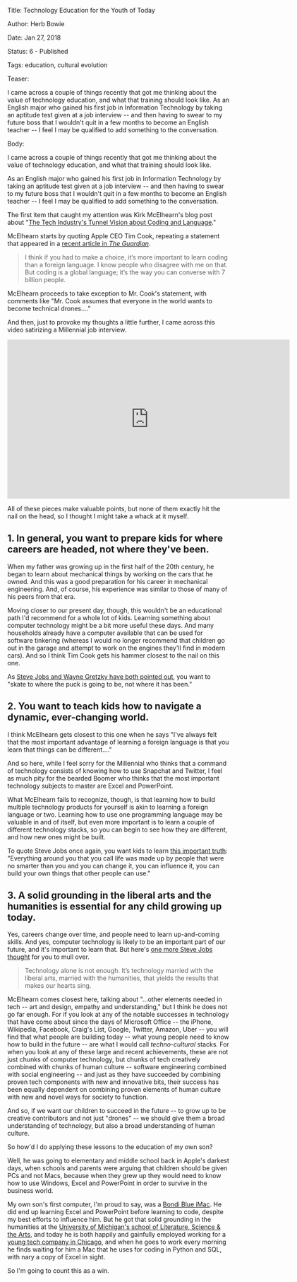 Title: Technology Education for the Youth of Today

Author: Herb Bowie

Date:   Jan 27, 2018

Status: 6 - Published

Tags: education, cultural evolution

Teaser:

I came across a couple of things recently that got me thinking about the value of technology education, and what that training should look like. As an English major who gained his first job in Information Technology by taking an aptitude test given at a job interview -- and then having to swear to my future boss that I wouldn't quit in a few months to become an English teacher -- I feel I may be qualified to add something to the conversation. 

Body:

I came across a couple of things recently that got me thinking about the value of technology education, and what that training should look like. 

As an English major who gained his first job in Information Technology by taking an aptitude test given at a job interview -- and then having to swear to my future boss that I wouldn't quit in a few months to become an English teacher -- I feel I may be qualified to add something to the conversation. 

The first item that caught my attention was Kirk McElhearn's blog post about "[The Tech Industry's Tunnel Vision about Coding and Language][km]."

McElhearn starts by quoting Apple CEO Tim Cook, repeating a statement that appeared in a [recent article in *The Guardian*][tc].

> I think if you had to make a choice, it’s more important to learn coding than a foreign language. I know people who disagree with me on that. But coding is a global language; it’s the way you can converse with 7 billion people.

McElhearn proceeds to take exception to Mr. Cook's statement, with comments like "Mr. Cook assumes that everyone in the world wants to become technical drones...."  

And then, just to provoke my thoughts a little further, I came across this video satirizing a Millennial job interview.

<iframe src="https://player.vimeo.com/video/239050403" width="640" height="360" frameborder="0" webkitallowfullscreen mozallowfullscreen allowfullscreen></iframe>

All of these pieces make valuable points, but none of them exactly hit the nail on the head, so I thought I might take a whack at it myself. 

## 1. In general, you want to prepare kids for where careers are headed, not where they've been. 

When my father was growing up in the first half of the 20th century, he began to learn about mechanical things by working on the cars that he owned. And this was a good preparation for his career in mechanical engineering. And, of course, his experience was similar to those of many of his peers from that era. 

Moving closer to our present day, though, this wouldn't be an educational path I'd recommend for a whole lot of kids. Learning something about computer technology might be a bit more useful these days. And many households already have a computer available that can be used for software tinkering (whereas I would no longer recommend that children go out in the garage and attempt to work on the engines they'll find in modern cars). And so I think Tim Cook gets his hammer closest to the nail on this one. 

As [Steve Jobs and Wayne Gretzky have both pointed out][jobs1], you want to "skate to where the puck is going to be, not where it has been."

## 2. You want to teach kids how to navigate a dynamic, ever-changing world. 

I think McElhearn gets closest to this one when he says "I've always felt that the most important advantage of learning a foreign language is that you learn that things can be different...."

And so here, while I feel sorry for the Millennial who thinks that a command of technology consists of knowing how to use Snapchat and Twitter, I feel as much pity for the bearded Boomer who thinks that the most important technology subjects to master are Excel and PowerPoint. 

What McElhearn fails to recognize, though, is that learning how to build multiple technology products for yourself is akin to learning a foreign language or two. Learning how to use one programming language may be valuable in and of itself, but even more important is to learn a couple of different technology stacks, so you can begin to see how they are different, and how new ones might be built. 

To quote Steve Jobs once again, you want kids to learn [this important truth][jobs2]: "Everything around you that you call life was made up by people that were no smarter than you and you can change it, you can influence it, you can build your own things that other people can use."

## 3. A solid grounding in the liberal arts and the humanities is essential for any child growing up today. 

Yes, careers change over time, and people need to learn up-and-coming skills. And yes, computer technology is likely to be an important part of our future, and it's important to learn that. But here's [one more Steve Jobs thought][jobs3] for you to mull over.

> Technology alone is not enough. It’s technology married with the liberal arts, married with the humanities, that yields the results that makes our hearts sing.

McElhearn comes closest here, talking about "...other elements needed in tech -- art and design, empathy and understanding," but I think he does not go far enough. For if you look at any of the notable successes in technology that have come about since the days of Microsoft Office -- the iPhone, Wikipedia, Facebook, Craig's List, Google, Twitter, Amazon, Uber -- you will find that what people are building today -- what young people need to know how to build in the future -- are what I would call *techno-cultural* stacks. For when you look at any of these large and recent achievements, these are not just chunks of computer technology, but chunks of tech creatively combined with chunks of human culture -- software engineering combined with social engineering -- and just as they have succeeded by combining proven tech components with new and innovative bits, their success has been equally dependent on combining proven elements of human culture with new and novel ways for society to function. 

And so, if we want our children to succeed in the future -- to grow up to be creative contributors and not just "drones" -- we should give them a broad understanding of technology, but also a broad understanding of human culture. 

So how'd I do applying these lessons to the education of my own son? 

Well, he was going to elementary and middle school back in Apple's darkest days, when schools and parents were arguing that children should be given PCs and not Macs, because when they grew up they would need to know how to use Windows, Excel and PowerPoint in order to survive in the business world. 

My own son's first computer, I'm proud to say, was a [Bondi Blue iMac][bb]. He did end up learning Excel and PowerPoint before learning to code, despite my best efforts to influence him. But he got that solid grounding in the humanities at the [University of Michigan's school of Literature, Science & the Arts][lsa], and today he is both happily and gainfully employed working for a [young tech company in Chicago][reverb], and when he goes to work every morning he finds waiting for him a Mac that he uses for coding in Python and SQL, with nary a copy of Excel in sight. 

So I'm going to count this as a win. 

[bb]: https://www.theregister.co.uk/2010/11/29/bondi_blue_imac/

[jobs1]: http://www.practopians.org/quotes/where-the-puck-is-going-to-be.html

[jobs2]: http://www.practopians.org/quotes/life-can-be-much-broader.html

[jobs3]: http://www.practopians.org/quotes/technology-married-with-the-humanities.html

[km]: https://www.kirkville.com/the-tech-industrys-tunnel-vision-about-coding-and-language/

[lsa]: https://lsa.umich.edu

[reverb]: https://reverb.com

[sj]: http://www.siliconvalleyhistorical.org/#!steve-jobs-film/c1x1c

[tc]: https://www.theguardian.com/technology/2018/jan/19/tim-cook-i-dont-want-my-nephew-on-a-social-network
